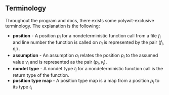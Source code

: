## Terminology
Throughout the program and docs, there exists some polywit-exclusive terminology. The explanation is the following:
- **position** - A position $p_i$ for a nondeterministic function call from a file $f_i$ and line number the function is called on $n_i$ is represented by the pair $(f_i, n_i)$ .
- **assumption** - An assumption $a_i$ relates the position $p_i$ to the assumed value $v_i$ and is represented as the pair $(p_i, v_i)$.
- **nondet type** - A nondet type $t_i$ for a nondeterministic function call is the return type of the function.
- **position type map** - A position type map is a map from a position $p_i$ to its type $t_i$